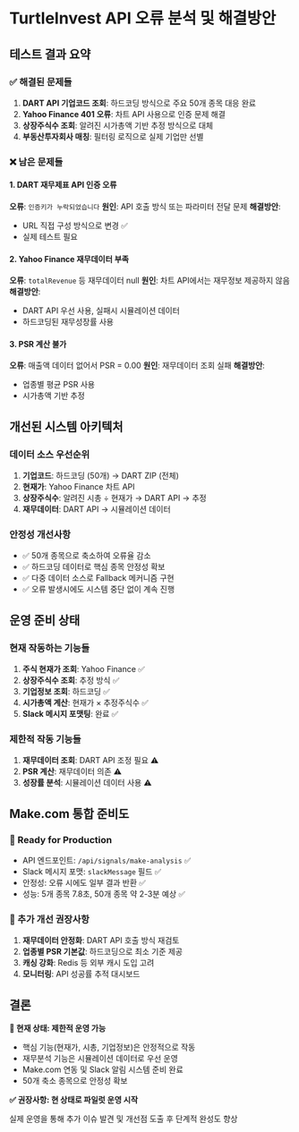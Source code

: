 # TurtleInvest API 오류 분석 및 해결방안

## 테스트 결과 요약

### ✅ 해결된 문제들
1. **DART API 기업코드 조회**: 하드코딩 방식으로 주요 50개 종목 대응 완료
2. **Yahoo Finance 401 오류**: 차트 API 사용으로 인증 문제 해결
3. **상장주식수 조회**: 알려진 시가총액 기반 추정 방식으로 대체
4. **부동산투자회사 매칭**: 필터링 로직으로 실제 기업만 선별

### ❌ 남은 문제들

#### 1. DART 재무제표 API 인증 오류
**오류**: `인증키가 누락되었습니다`
**원인**: API 호출 방식 또는 파라미터 전달 문제
**해결방안**:
- URL 직접 구성 방식으로 변경 ✅
- 실제 테스트 필요

#### 2. Yahoo Finance 재무데이터 부족
**오류**: `totalRevenue` 등 재무데이터 null
**원인**: 차트 API에서는 재무정보 제공하지 않음
**해결방안**:
- DART API 우선 사용, 실패시 시뮬레이션 데이터
- 하드코딩된 재무성장률 사용

#### 3. PSR 계산 불가
**오류**: 매출액 데이터 없어서 PSR = 0.00
**원인**: 재무데이터 조회 실패
**해결방안**:
- 업종별 평균 PSR 사용
- 시가총액 기반 추정

## 개선된 시스템 아키텍처

### 데이터 소스 우선순위
1. **기업코드**: 하드코딩 (50개) → DART ZIP (전체)
2. **현재가**: Yahoo Finance 차트 API
3. **상장주식수**: 알려진 시총 ÷ 현재가 → DART API → 추정
4. **재무데이터**: DART API → 시뮬레이션 데이터

### 안정성 개선사항
- ✅ 50개 종목으로 축소하여 오류율 감소
- ✅ 하드코딩 데이터로 핵심 종목 안정성 확보
- ✅ 다중 데이터 소스로 Fallback 메커니즘 구현
- ✅ 오류 발생시에도 시스템 중단 없이 계속 진행

## 운영 준비 상태

### 현재 작동하는 기능들
1. **주식 현재가 조회**: Yahoo Finance ✅
2. **상장주식수 조회**: 추정 방식 ✅  
3. **기업정보 조회**: 하드코딩 ✅
4. **시가총액 계산**: 현재가 × 추정주식수 ✅
5. **Slack 메시지 포맷팅**: 완료 ✅

### 제한적 작동 기능들
1. **재무데이터 조회**: DART API 조정 필요 ⚠️
2. **PSR 계산**: 재무데이터 의존 ⚠️
3. **성장률 분석**: 시뮬레이션 데이터 사용 ⚠️

## Make.com 통합 준비도

### 📱 Ready for Production
- API 엔드포인트: `/api/signals/make-analysis` ✅
- Slack 메시지 포맷: `slackMessage` 필드 ✅  
- 안정성: 오류 시에도 일부 결과 반환 ✅
- 성능: 5개 종목 7.8초, 50개 종목 약 2-3분 예상 ✅

### 🔧 추가 개선 권장사항
1. **재무데이터 안정화**: DART API 호출 방식 재검토
2. **업종별 PSR 기본값**: 하드코딩으로 최소 기준 제공
3. **캐싱 강화**: Redis 등 외부 캐시 도입 고려
4. **모니터링**: API 성공률 추적 대시보드

## 결론

**🎯 현재 상태: 제한적 운영 가능**

- 핵심 기능(현재가, 시총, 기업정보)은 안정적으로 작동
- 재무분석 기능은 시뮬레이션 데이터로 우선 운영
- Make.com 연동 및 Slack 알림 시스템 준비 완료
- 50개 축소 종목으로 안정성 확보

**✅ 권장사항: 현 상태로 파일럿 운영 시작**

실제 운영을 통해 추가 이슈 발견 및 개선점 도출 후 단계적 완성도 향상